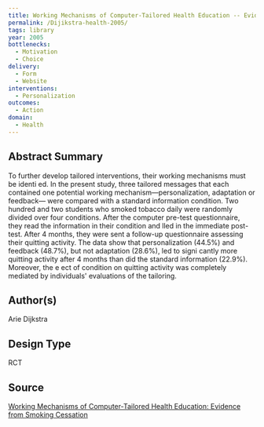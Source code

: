 ```yaml
---
title: Working Mechanisms of Computer-Tailored Health Education -- Evidence from Smoking Cessation
permalink: /Dijikstra-health-2005/
tags: library 
year: 2005
bottlenecks: 
  - Motivation
  - Choice 
delivery:  
  - Form 
  - Website 
interventions: 
  - Personalization 
outcomes:  
  - Action 
domain: 
  - Health 
---
```

## Abstract Summary

To further develop tailored interventions, their working mechanisms must be identi ed. In the present study, three
tailored messages that each contained one potential working mechanism—personalization, adaptation or feedback—
were compared with a standard information condition. Two hundred and two students who smoked tobacco daily
were randomly divided over four conditions. After the computer pre-test questionnaire, they read the information in
their condition and lled in the immediate post-test. After 4 months, they were sent a follow-up questionnaire
assessing their quitting activity. The data show that personalization (44.5%) and feedback (48.7%), but not
adaptation (28.6%), led to signi cantly more quitting activity after 4 months than did the standard information
(22.9%). Moreover, the e ect of condition on quitting activity was completely mediated by individuals' evaluations of
the tailoring.

## Author(s)

Arie Dijkstra

## Design Type

RCT

## Source

<a href="https://doi.org/10.1093/her/cyh014">Working Mechanisms of Computer-Tailored Health Education: Evidence from Smoking Cessation</a>
